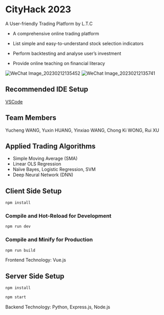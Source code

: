 # CityHack 2023

A User-friendly Trading Platform by L.T.C

* A comprehensive online trading platform

* List simple and easy-to-understand stock selection indicators

* Perform backtesting and analyse user’s investment

* Provide online teaching on financial literacy

![WeChat Image_20230212135452](https://user-images.githubusercontent.com/80200340/218295475-1e47967c-1b79-4bc1-a1fc-f9063722648a.png)
![WeChat Image_20230212135741](https://user-images.githubusercontent.com/80200340/218295478-4864a245-bf4a-426d-9470-6703e25e8a24.png)


## Recommended IDE Setup

[VSCode](https://code.visualstudio.com/) 

## Team Members

Yucheng WANG, Yuxin HUANG, Yinxiao WANG, Chong Ki WONG, Rui XU

## Applied Trading Algorithms
* Simple Moving Average (SMA)
* Linear OLS Regression
* Naïve Bayes, Logistic Regression, SVM
* Deep Neural Network (DNN)

## Client Side Setup

```sh
npm install
```

### Compile and Hot-Reload for Development

```sh
npm run dev
```

### Compile and Minify for Production

```sh
npm run build
```

Frontend Technology: Vue.js

## Server Side Setup

```sh
npm install
```

```sh
npm start
```

Backend Technology: Python, Express.js, Node.js
